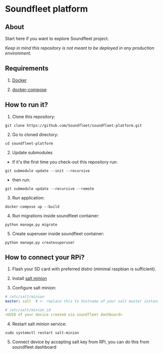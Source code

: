 # Soundfleet platform

## About

Start here if you want to explore Soundfleet project.

_Keep in mind  this repository is not meant to be deployed in any production environment._

## Requirements
1. [Docker](https://docs.docker.com/install/)

2. [docker-compose](https://docs.docker.com/compose/install/other/)

## How to run it?
1. Clone this repository:
```shell
git clone https://github.com/Soundfleet/soundfleet-platform.git
```
2. Go to cloned directory:
```shell
cd soundfleet-platform
```
2. Update submodules
* If it's the first time you check-out this repository run:
```shell
git submodule update --init --recursive
```
* then run:
```shell
git submodule update --recursive --remote
```
3. Run application:
```shell
docker-compose up --build
```
4. Run migrations inside soundfleet container:
```shell
python manage.py migrate
```
5. Create superuser inside soundfleet container:
```shell
python manage.py createsuperuser
```

## How to connect your RPi?
1. Flash your SD card with preferred distro (minimal raspbian is sufficient).

2. Install [salt minion](https://docs.saltproject.io/salt/install-guide/en/latest/)

3. Configure salt minion:
```yaml
# /etc/salt/minion
master: salt  # <- replace this to hostname of your salt master instance
```

```yaml
# /etc/salt/minion_id
<UUID of your device created via soundfleet dashboard>
```

4. Restart salt minion service:
```shell
sudo systemctl restart salt-minion
```

5. Connect device by accepting salt key from RPi, you can do this from soundfleet dashboard